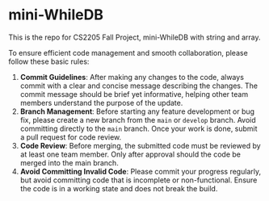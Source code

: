 # mini-WhileDB
This is the repo for CS2205 Fall Project, mini-WhileDB with string and array.









To ensure efficient code management and smooth collaboration, please follow these basic rules:

1. **Commit Guidelines**: After making any changes to the code, always commit with a clear and concise message describing the changes. The commit message should be brief yet informative, helping other team members understand the purpose of the update.
2. **Branch Management**: Before starting any feature development or bug fix, please create a new branch from the `main` or `develop` branch. Avoid committing directly to the `main` branch. Once your work is done, submit a pull request for code review.
3. **Code Review**: Before merging, the submitted code must be reviewed by at least one team member. Only after approval should the code be merged into the main branch.
4. **Avoid Committing Invalid Code**: Please commit your progress regularly, but avoid committing code that is incomplete or non-functional. Ensure the code is in a working state and does not break the build.
